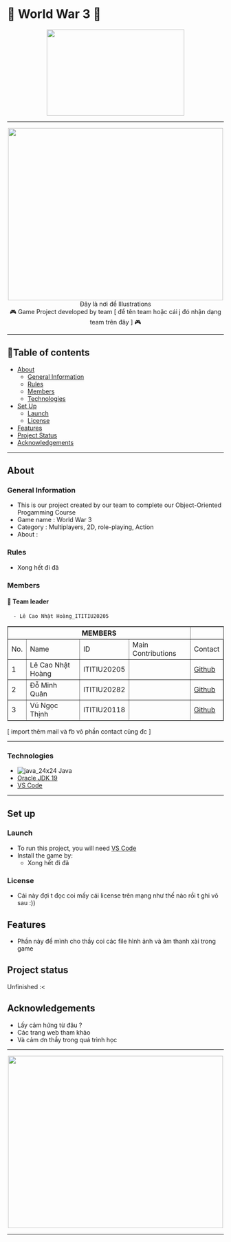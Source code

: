 # 🚀 World War 3 🚀

</p>

<p align="center">
<img src = "https://i0.wp.com/epthinktank.eu/wp-content/uploads/2022/09/EPRS_BRIE_TT_733632_War_Ukraine_six_months_on_final.png?fit=820%2C546&ssl=1" width = "320" height = "200"/>

---
  
<p align="center">
<img src = "https://phando021.s.llnwi.net/public/upload/news/story_mul_image_1647496345_8.jpg" width = "500" height = " 400"/>
<br>
Đây là nơi để Illustrations
<br>
🎮 Game Project developed by team [ để tên team hoặc cái j đó nhận dạng team trên đây ] 🎮

---

## 📖Table of contents

* [About](#about)
  * [General Information](#general-information)
  * [Rules](#rules)
  * [Members](#members)
  * [Technologies](#technologies)
* [Set Up](#set-up)
  * [Launch](#launch)
  * [License](#license)
* [Features](#features)
* [Project Status](#project-status)
* [Acknowledgements](#acknowledgements)

---
  
## About

### General Information
  - This is our project created by our team to complete our Object-Oriented Progamming Course <br>
  - Game name : World War 3 <br>
  - Category : Multiplayers, 2D, role-playing, Action <br>
  - About :

### Rules
- Xong hết đi đã
  
### Members
  #### 👑 Team leader
      - Lê Cao Nhật Hoàng_ITITIU20205
<table border="1">
    <tr>
        <th colspan="4">MEMBERS</th>
    </tr>
    <tr>
        <td>No.</td>
        <td>Name</td>
        <td>ID</td>
        <td>Main Contributions</td>
        <td>Contact</td>
    <tr>
        <td>1</td>
        <td>Lê Cao Nhật Hoàng</td>
        <td>ITITIU20205</td>
        <td> </td>
        <td>
          <a href="https://github.com/HoangLeCoder">Github</a>
        </td>
    </tr>
    <tr>
        <td>2</td>
        <td>Đỗ Minh Quân</td>
        <td>ITITIU20282</td>
        <td> </td>
        <td>
          <a href="https://github.com/ITITIU20282">Github</a>
        </td>
    </tr>
    <tr>
        <td>3</td>
        <td>Vũ Ngọc Thịnh</td>
        <td>ITITIU20118</td>
        <td> </td>
        <td>
          <a href="https://github.com/Vuz7122">Github</a>
        </td>
    </tr>
</table>

[ import thêm mail và fb vô phần contact cũng đc ]

---
### Technologies
- ![java_24x24](https://user-images.githubusercontent.com/99407775/169029133-7f054149-020d-4853-91dd-942b9d4045c0.png) Java
- <a href="https://www.oracle.com/java/technologies/javase/jdk19-archive-downloads.html">Oracle JDK 19</a>
- <a href="https://code.visualstudio.com">VS Code</a>

---

## Set up

### Launch
- To run this project, you will need <a href="https://code.visualstudio.com">VS Code</a> 
- Install the game by:
  - Xong hết đi đã

### License
- Cái này đợi t đọc coi mấy cái license trên mạng như thế nào rồi t ghi vô sau :))

## Features
- Phần này để mình cho thầy coi các file hình ảnh và âm thanh xài trong game

## Project status
Unfinished :<

## Acknowledgements
- Lấy cảm hứng từ đâu ?
- Các trang web tham khảo
- Và cảm ơn thầy trong quá trình học

---
<p align="center">
<img src = "[https://e1.yotools.net/images/user_image/2022/12/638d921fd3865.jpg](https://img.freepik.com/premium-vector/pixel-censored-sign-black-censor-bar-concept-icon-isolated-white-background_705714-561.jpg?w=2000)" width = "500" height = " 400"/>


---

